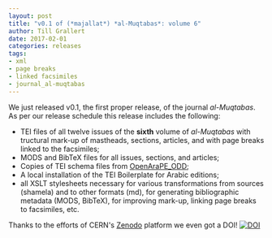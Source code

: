 ```yaml
---
layout: post
title: "v0.1 of (*majallat*) *al-Muqtabas*: volume 6"
author: Till Grallert
date: 2017-02-01
categories: releases
tags:
- xml
- page breaks
- linked facsimiles
- journal_al-muqtabas
---
```


We just released v0.1, the first proper release, of the journal *al-Muqtabas*. As per our release schedule this release includes the following:

- TEI files of all twelve issues of the **sixth** volume of *al-Muqtabas* with tructural mark-up of mastheads, sections, articles, and with page breaks linked to the facsimiles;
- MODS and BibTeX files for all issues, sections, and articles;
- Copies of TEI schema files from [OpenAraPE_ODD](https://github.com/OpenArabicPE/OpenArabicPE_ODD);
- A local installation of the TEI Boilerplate for Arabic editions;
- all XSLT stylesheets necessary for various transformations from sources (shamela) and to other formats (md), for generating bibliographic metadata (MODS, BibTeX), for improving mark-up, linking page breaks to facsimiles, etc.


Thanks to the efforts of CERN's [Zenodo](https://zenodo.org) platform we even got a DOI! [![DOI](https://zenodo.org/badge/DOI/10.5281/zenodo.266730.svg)](https://doi.org/10.5281/zenodo.266730)